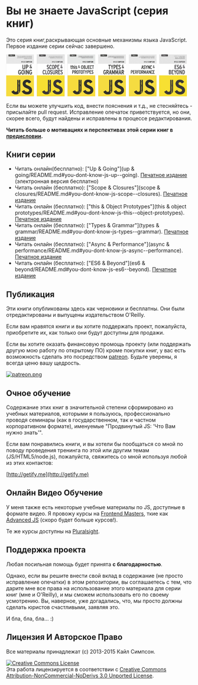 # Вы не знаете JavaScript (серия книг)

Это серия книг,раскрывающая основные механизмы языка JavaScript. Первое издание серии сейчас завершено.

<a href="http://shop.oreilly.com/product/0636920039303.do"><img src="up %26 going/cover.jpg" width="75"></a>&nbsp;
<a href="http://shop.oreilly.com/product/0636920026327.do"><img src="scope %26 closures/cover.jpg" width="75"></a>&nbsp;
<a href="http://shop.oreilly.com/product/0636920033738.do"><img src="this %26 object prototypes/cover.jpg" width="75"></a>&nbsp;
<a href="http://shop.oreilly.com/product/0636920033745.do"><img src="types %26 grammar/cover.jpg" width="75"></a>&nbsp;
<a href="http://shop.oreilly.com/product/0636920033752.do"><img src="async %26 performance/cover.jpg" width="75"></a>&nbsp;
<a href="http://shop.oreilly.com/product/0636920033769.do"><img src="es6 %26 beyond/cover.jpg" width="75"></a>

Если вы можете улучшить код, внести пояснения и т.д., не стесняйтесь - присылайте pull request. Исправление опечаток приветствуется, но они, скорее всего, будут найдены и исправлены в процессе редактирования.

**Читать больше о мотивациях и перспективах этой серии книг в  [предисловии](preface.md).**


## Книги серии

* Читать онлайн(бесплатно): ["Up & Going"](up & going/README.md#you-dont-know-js-up--going). [Печатное издание](http://shop.oreilly.com/product/0636920039303.do) (электронная версия бесплатно)
* Читать онлайн (бесплатно): ["Scope & Closures"](scope & closures/README.md#you-dont-know-js-scope--closures). [Печатное издание](http://shop.oreilly.com/product/0636920026327.do)
* Читать онлайн (бесплатно): ["this & Object Prototypes"](this & object prototypes/README.md#you-dont-know-js-this--object-prototypes). [Печатное издание](http://shop.oreilly.com/product/0636920033738.do)
* Читать онлайн (бесплатно): ["Types & Grammar"](types & grammar/README.md#you-dont-know-js-types--grammar). [Печатное издание](http://shop.oreilly.com/product/0636920033745.do)
* Читать онлайн (бесплатно): ["Async & Performance"](async & performance/README.md#you-dont-know-js-async--performance). [Печатное издание](http://shop.oreilly.com/product/0636920033752.do)
*  Читать онлайн (бесплатно): ["ES6 & Beyond"](es6 & beyond/README.md#you-dont-know-js-es6--beyond). [Печатное издание](http://shop.oreilly.com/product/0636920033769.do)

## Публикация

Эти книги опубликованы здесь как черновики и бесплатны. Они были отредактированы и выпущены издательством O'Reilly.

Если вам нравятся книги и вы хотите поддержать проект, пожалуйста, приобретите их, как только они будут доступны для продажи.

Если вы хотите оказать финансовую промощь проекту (или поддержать другую мою работу по открытому ПО) кроме покупки книг, у вас есть возможность сделать это посредством [patreon](https://www.patreon.com/getify). Будьте уверены, я всегда ценю вашу щедрость.


<a href="https://www.patreon.com/getify">[![patreon.png](https://s11.postimg.org/axpzguh77/patreon.png)](https://www.patreon.com/getify)</a>

## Очное обучение


Содержание этих книг в значительной степени сформировано из учебных материалов, которыми я пользуюсь, профессионально проводя семинары (как в государственном, так и частном корпоративном формате), именуемые "Продвинутый JS: 'Что Вам нужно знать'".


Если вам понравились книги, и вы хотели бы пообщаться со мной по поводу проведения тренинга по этой или другим темам (JS/HTML5/node.js), пожалуйста, свяжитесь со мной используя любой из этих контактов:

[http://getify.me](http://getify.me)

## Онлайн Видео Обучение


У меня также есть некоторые учебные материалы по JS, доступные в формате видео. Я провожу курсы на [Frontend Masters](https://FrontendMasters.com), ткие как [Advanced JS](https://frontendmasters.com/courses/advanced-javascript/) (скоро будет больше курсов!).

Те же курсы доступны на [Pluralsight](http://www.pluralsight.com/courses/advanced-javascript).

## Поддержка проекта


Любая посильная помощь будет принята **с благодарностью**.


Однако, если вы решите внести свой вклад в содержание (не просто исправление опечатки) в этом репозитории, вы соглашаетесь с тем, что дарите мне все права на использование этого материала для серии книг (мне и O'Reilly), и мы сможем использовать его по своему усмотрению. Вы, наверное, уже догадались, что, мы просто должны сделать юристов счастливыми, заявляя это.

И бла, бла, бла... :)

## Лицензия И Авторское Право

Все материалы принадлежат (с) 2013-2015 Кайл Симпсон.

<a rel="license" href="http://creativecommons.org/licenses/by-nc-nd/3.0/"><img alt="Creative Commons License" style="border-width:0" src="https://i.creativecommons.org/l/by-nc-nd/3.0/88x31.png" /></a><br /> Эта работа лицензируется в соответствии с  <a rel="license" href="http://creativecommons.org/licenses/by-nc-nd/3.0/">Creative Commons Attribution-NonCommercial-NoDerivs 3.0 Unported License</a>.
